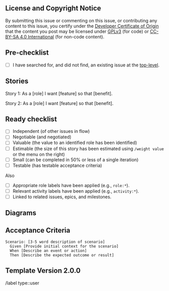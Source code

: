 <!--
Please complete as much of this template as you can when you submit your issue.

This description should be regularly edited to capture the current state
and plan regarding this issue. Use comments to discuss and propose changes
to this description.
-->

## License and Copyright Notice

By submitting this issue or commenting on this issue, or contributing any content to this issue, you certify under the [Developer Certificate of Origin](https://developercertificate.org/) that the content you post may be licensed under [GPLv3](https://www.gnu.org/licenses/gpl-3.0.en.html) (for code) or [CC-BY-SA 4.0 International](https://creativecommons.org/licenses/by-sa/4.0/) (for non-code content).


## Pre-checklist

- [ ] I have searched for, and did not find, an existing issue at the [top-level](https://gitlab.com/LibreFoodPantry).


## Stories

<!--
See https://www.mountaingoatsoftware.com/agile/user-stories

Typically only one story is necessary.
If more roles want the same feature for different reasons,
then consider more than one story.
-->

Story 1: As a [role] I want [feature] so that [benefit].

Story 2: As a [role] I want [feature] so that [benefit].


## Ready checklist

<!--
This section is used to determine if a story is ready to be worked on by a team.
See https://xp123.com/articles/invest-in-good-stories-and-smart-tasks/
-->

- [ ] Independent (of other issues in flow)
- [ ] Negotiable (and negotiated)
- [ ] Valuable (the value to an identified role has been identified)
- [ ] Estimable (the size of this story has been estimated using `/weight value` or the menu on the right)
- [ ] Small (can be completed in 50% or less of a single iteration)
- [ ] Testable (has testable acceptance criteria)

Also

- [ ] Appropriate role labels have been applied (e.g., `role:*`).
- [ ] Relevant activity labels have been applied (e.g., `activity:*`).
- [ ] Linked to related issues, epics, and milestones.

<!--
The real point of estimates is to shake out assumptions.
Estimates are made in story points using a Fibonacci scale.
Story point estimates are relative. That is, a team estimates a story
relative to other stories; other stories they have completed or
other stories in the backlog.

To learn more about story points and estimating stories, see
- https://www.mountaingoatsoftware.com/blog/what-are-story-points
- https://www.mountaingoatsoftware.com/blog/why-the-fibonacci-sequence-works-well-for-estimating
- https://www.mountaingoatsoftware.com/blog/story-point-estimates-are-best-thought-of-as-ranges
-->


## Diagrams

<!--
Include screenshots, mock-ups,
design diagrams and any other images that help define the activity.
-->

## Acceptance Criteria

<!--
Use Gherkin syntax (https://cucumber.io/docs/gherkin/).
-->

```
Scenario: [3-5 word description of scenario]
  Given [Provide initial context for the scenario]
  When [Describe an event or action]
  Then [Describe the expected outcome or result]
```

## Template Version 2.0.0

<!--
This is the version of the template being used.
-->

/label type::user
